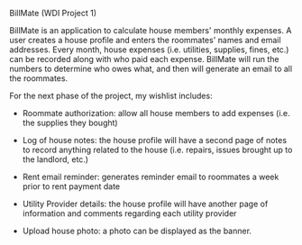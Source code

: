 BillMate (WDI Project 1)

BillMate is an application to calculate house members' monthly expenses. A user creates a house profile and enters the roommates' names and email addresses. Every month, house expenses (i.e. utilities, supplies, fines, etc.) can be recorded along with who paid each expense. BillMate will run the numbers to determine who owes what, and then will generate an email to all the roommates.

For the next phase of the project, my wishlist includes:

- Roommate authorization: allow all house members to add expenses (i.e. the supplies they bought)

- Log of house notes: the house profile will have a second page of notes to record anything related to the house (i.e. repairs, issues brought up to the landlord, etc.)

- Rent email reminder: generates reminder email to roommates a week prior to rent payment date

- Utility Provider details: the house profile will have another page of information and comments regarding each utility provider

- Upload house photo: a photo can be displayed as the banner. 

